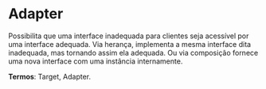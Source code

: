 
# Adapter

Possibilita que uma interface inadequada para clientes seja acessível por uma interface adequada. Via herança, implementa a mesma interface dita inadequada, mas tornando assim ela adequada. Ou via composição fornece uma nova interface com uma instância internamente.

**Termos**: Target, Adapter.


